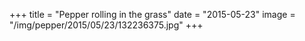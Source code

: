+++
title = "Pepper rolling in the grass"
date = "2015-05-23"
image = "/img/pepper/2015/05/23/132236375.jpg"
+++

